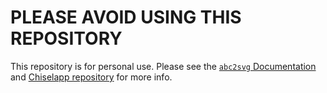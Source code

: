 # PLEASE AVOID USING THIS REPOSITORY

This repository is for personal use. Please see the [`abc2svg` Documentation](https://chiselapp.com/user/moinejf/repository/abc2svg/doc/trunk/README.md) and [Chiselapp repository](https://chiselapp.com/user/moinejf/repository/abc2svg/tree?ci=tip) for more info.